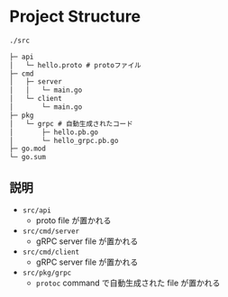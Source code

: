 # Project Structure

```txt
./src

├─ api
│   └─ hello.proto # protoファイル
├─ cmd
│   ├─ server
│   │   └─ main.go
│   └─ client
│       └─ main.go
├─ pkg
│   └─ grpc # 自動生成されたコード
│       ├─ hello.pb.go
│       └─ hello_grpc.pb.go
├─ go.mod
└─ go.sum
```

## 説明

- `src/api`
  - proto file が置かれる
- `src/cmd/server`
  - gRPC server file が置かれる
- `src/cmd/client`
  - gRPC server file が置かれる
- `src/pkg/grpc`
  - `protoc` command で自動生成された file が置かれる
